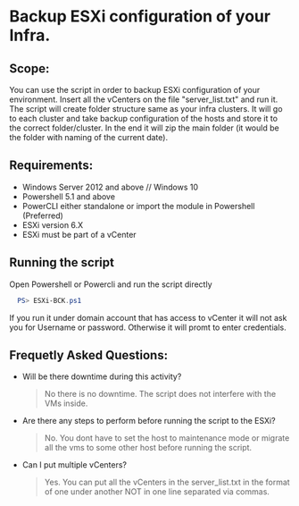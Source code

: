 # Backup ESXi configuration of your Infra.

## Scope:
 You can use the script in order to backup ESXi configuration of your environment. Insert all the vCenters on the file "server_list.txt" and run it. The script will create folder structure same as your infra clusters. It will go to each cluster and take backup configuration of the hosts and store it to the correct folder/cluster. In the end it will zip the main folder (it would be the folder with naming of the current date).

## Requirements:
* Windows Server 2012 and above // Windows 10
* Powershell 5.1 and above
* PowerCLI either standalone or import the module in Powershell (Preferred)
* ESXi version 6.X
* ESXi must be part of a vCenter

## Running the script
Open Powershell or Powercli and run the script directly
```powershell
  PS> ESXi-BCK.ps1
```
If you run it under domain account that has access to vCenter it will not ask you for Username or password. Otherwise it will promt to enter credentials. 

## Frequetly Asked Questions:
* Will be there downtime during this activity?
   > No there is no downtime. The script does not interfere with the VMs inside. 

* Are there any steps to perform before running the script to the ESXi?
   > No. You dont have to set the host to maintenance mode or migrate all the vms to some other host before running the script.
   
* Can I put multiple vCenters?
   > Yes. You can put all the vCenters in the server_list.txt  in the format of one under another NOT in one line separated via commas.
 
  
